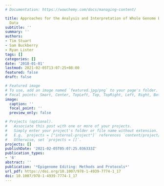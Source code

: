 ```yaml
---
# Documentation: https://wowchemy.com/docs/managing-content/

title: Approaches for the Analysis and Interpretation of Whole Genome Bisulfite Sequencing
  Data
subtitle: ''
summary: ''
authors:
- Tim Stuart
- Sam Buckberry
- Ryan Lister
tags: []
categories: []
date: '2018-01-01'
lastmod: 2021-02-05T13:07:25+08:00
featured: false
draft: false

# Featured image
# To use, add an image named `featured.jpg/png` to your page's folder.
# Focal points: Smart, Center, TopLeft, Top, TopRight, Left, Right, BottomLeft, Bottom, BottomRight.
image:
  caption: ''
  focal_point: ''
  preview_only: false

# Projects (optional).
#   Associate this post with one or more of your projects.
#   Simply enter your project's folder or file name without extension.
#   E.g. `projects = ["internal-project"]` references `content/project/deep-learning/index.md`.
#   Otherwise, set `projects = []`.
projects: []
publishDate: '2021-02-05T05:07:25.036333Z'
publication_types:
- '6'
abstract: ''
publication: '*Epigenome Editing: Methods and Protocols*'
url_pdf: https://doi.org/10.1007/978-1-4939-7774-1_17
doi: 10.1007/978-1-4939-7774-1_17
---
```

